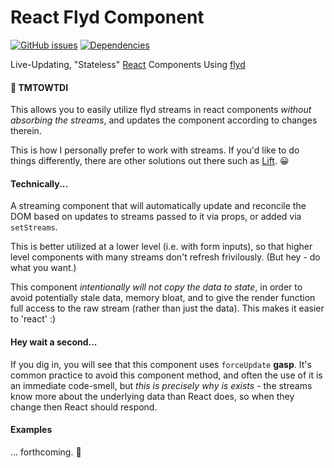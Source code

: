 # React Flyd Component

[![GitHub issues](https://img.shields.io/github/issues/sdougbrown/react-flyd-component.svg)](https://github.com/sdougbrown/react-flyd-component/issues)
[![Dependencies](https://img.shields.io/david/sdougbrown/react-flyd-component.svg?style=flat)](https://david-dm.org/sdougbrown/react-flyd-component)

Live-Updating, "Stateless" [React](http://facebook.github.io/react/) Components Using [flyd](https://github.com/paldepind/flyd)

#### 👏 TMTOWTDI

This allows you to easily utilize flyd streams in react components *without absorbing the streams*, and updates the component according to changes therein.

This is how I personally prefer to work with streams.  If you'd like to do things differently, there are other solutions out there such as [Lift](flyd-lift-react). 😀

#### Technically...

A streaming component that will automatically update and reconcile the DOM based on updates to streams passed to it via props, or added via `setStreams`.

This is better utilized at a lower level (i.e. with form inputs), so that higher level components with many streams don't refresh frivilously. (But hey - do what you want.)

This component *intentionally will not copy the data to state*, in order to avoid potentially stale data, memory bloat, and to give the render function full access to the raw stream (rather than just the data).  This makes it easier to 'react' :)

#### Hey wait a second...

If you dig in, you will see that this component uses `forceUpdate` **gasp**.  It's common practice to avoid this component method, and often the use of it is an immediate code-smell, but *this is precisely why is exists* - the streams know more about the underlying data than React does, so when they change then React should respond.

#### Examples

... forthcoming. 😬

